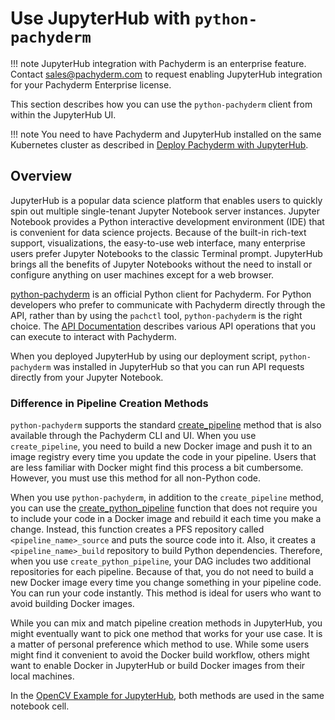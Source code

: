 # Use JupyterHub with `python-pachyderm`

!!! note JupyterHub integration with Pachyderm is an enterprise feature. Contact
sales@pachyderm.com to request enabling JupyterHub integration for your
Pachyderm Enterprise license.

This section describes how you can use the `python-pachyderm` client from within
the JupyterHub UI.

!!! note You need to have Pachyderm and JupyterHub installed on the same
Kubernetes cluster as described in
[Deploy Pachyderm with JupyterHub](../../deploy-manage/deploy/deploy-pachyderm-jupyterhub.md).

## Overview

JupyterHub is a popular data science platform that enables users to quickly spin
out multiple single-tenant Jupyter Notebook server instances. Jupyter Notebook
provides a Python interactive development environment (IDE) that is convenient
for data science projects. Because of the built-in rich-text support,
visualizations, the easy-to-use web interface, many enterprise users prefer
Jupyter Notebooks to the classic Terminal prompt. JupyterHub brings all the
benefits of Jupyter Notebooks without the need to install or configure anything
on user machines except for a web browser.

[python-pachyderm](https://github.com/pachyderm/python-pachyderm) is an official
Python client for Pachyderm. For Python developers who prefer to communicate
with Pachyderm directly through the API, rather than by using the `pachctl`
tool, `python-pachyderm` is the right choice. The
[API Documentation](https://pachyderm.github.io/python-pachyderm/python_pachyderm.m.html)
describes various API operations that you can execute to interact with
Pachyderm.

When you deployed JupyterHub by using our deployment script, `python-pachyderm`
was installed in JupyterHub so that you can run API requests directly from your
Jupyter Notebook.

### Difference in Pipeline Creation Methods

`python-pachyderm` supports the standard
[create_pipeline](https://pachyderm.github.io/python-pachyderm/python_pachyderm.m.html#python_pachyderm.Client.create_pipeline)
method that is also available through the Pachyderm CLI and UI. When you use
`create_pipeline`, you need to build a new Docker image and push it to an image
registry every time you update the code in your pipeline. Users that are less
familiar with Docker might find this process a bit cumbersome. However, you must
use this method for all non-Python code.

When you use `python-pachyderm`, in addition to the `create_pipeline` method,
you can use the
[create_python_pipeline](https://pachyderm.github.io/python-pachyderm/python_pachyderm.m.html#python_pachyderm.create_python_pipeline)
function that does not require you to include your code in a Docker image and
rebuild it each time you make a change. Instead, this function creates a PFS
repository called `<pipeline_name>_source` and puts the source code into it.
Also, it creates a `<pipeline_name>_build` repository to build Python
dependencies. Therefore, when you use `create_python_pipeline`, your DAG
includes two additional repositories for each pipeline. Because of that, you do
not need to build a new Docker image every time you change something in your
pipeline code. You can run your code instantly. This method is ideal for users
who want to avoid building Docker images.

While you can mix and match pipeline creation methods in JupyterHub, you might
eventually want to pick one method that works for your use case. It is a matter
of personal preference which method to use. While some users might find it
convenient to avoid the Docker build workflow, others might want to enable
Docker in JupyterHub or build Docker images from their local machines.

In the
[OpenCV Example for JupyterHub](https://github.com/pachyderm/jupyterhub-pachyderm),
both methods are used in the same notebook cell.
